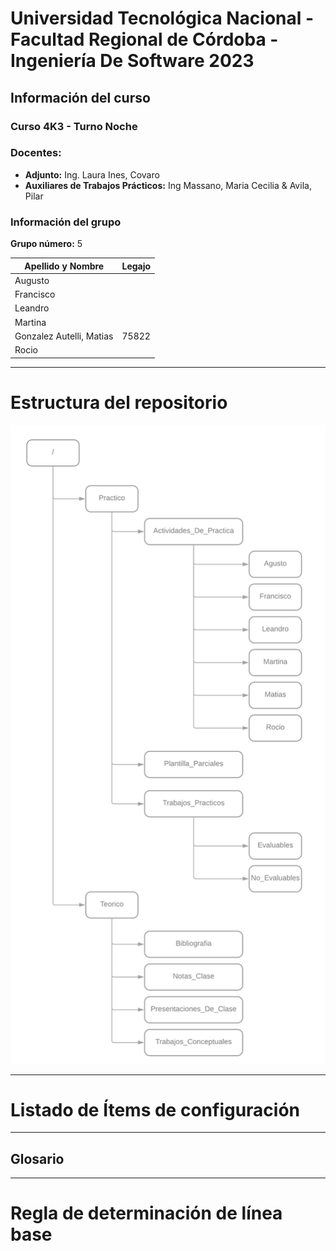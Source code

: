 # Universidad Tecnológica Nacional - Facultad Regional de Córdoba - Ingeniería De Software 2023

## Información del curso

### Curso 4K3 - Turno Noche

### Docentes:

- **Adjunto:** Ing. Laura Ines, Covaro
- **Auxiliares de Trabajos Prácticos:** Ing Massano, Maria Cecilia & Avila, Pilar

### Información del grupo

**Grupo número:** 5

| Apellido y Nombre         | Legajo    |
| ---                       | ---       |
| Augusto                   |           |
| Francisco                 |           |
| Leandro                   |           |
| Martina                   |           |
| Gonzalez Autelli, Matias  | 75822     |
| Rocio                     |           |

---

# Estructura del repositorio

![estructura_repositorio.png](Estructura_Repositorio.png)

---

# Listado de **Ítems de configuración**



---

## Glosario




---

# **Regla de determinación de línea base**